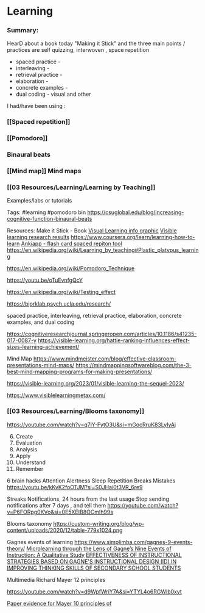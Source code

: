 # Learning

### Summary:


HearD about a book today  "Making it Stick" and the three main points / practices are self quizzing, interwoven , space repetition


 - spaced practice - 
 - interleaving - 
 - retrieval practice -  
 - elaboration - 
 - concrete examples  - 
 - dual coding - visual and other

I had/have been using :
### [[Spaced repetition]]
### [[Pomodoro]]
### Binaural beats 
### [[Mind map]] Mind maps
### [[03 Resources/Learning/Learning by Teaching]] 
Examples/labs or tutorials

Tags:
#learning #pomodoro bin
https://csuglobal.edu/blog/increasing-cognitive-function-binaural-beats

Resources:
Make it Stick - Book
[Visual Learning info graphic](https://visible-learning.org/2013/02/infographic-john-hattie-visible-learing/)
[Visible learning research results](https://www.visiblelearningmetax.com/)
https://www.coursera.org/learn/learning-how-to-learn
[Ankiapp - flash card spaced repiton tool](https://www.ankiapp.com/)
https://en.wikipedia.org/wiki/Learning_by_teaching#Plastic_platypus_learning

https://en.wikipedia.org/wiki/Pomodoro_Technique


https://youtu.be/oTuEvnfgQcY


https://en.wikipedia.org/wiki/Testing_effect

https://bjorklab.psych.ucla.edu/research/



spaced practice, interleaving, retrieval practice, elaboration, concrete examples, and dual coding

https://cognitiveresearchjournal.springeropen.com/articles/10.1186/s41235-017-0087-y
https://visible-learning.org/hattie-ranking-influences-effect-sizes-learning-achievement/



Mind Map
https://www.mindmeister.com/blog/effective-classroom-presentations-mind-maps/
https://mindmappingsoftwareblog.com/the-3-best-mind-mapping-programs-for-making-presentations/


https://visible-learning.org/2023/01/visible-learning-the-sequel-2023/

https://www.visiblelearningmetax.com/

### [[03 Resources/Learning/Blooms taxonomy]]
https://youtube.com/watch?v=q7lY-FytO3U&si=mGocRruK83LyIyAj

6. Create
5. Evaluation
4. Analysis 
3. Apply
2. Understand
1. Remember


6 brain hacks
Attention
Alertness
Sleep
Repetition 
Breaks
Mistakes
https://youtu.be/kKvK2foOTJM?si=S0JHai0t3VR_6re9


Streaks
Notifications, 24 hours from the last usage
Stop sending notifications after 7 days , and tell them 
https://youtube.com/watch?v=P6FORpg0KVo&si=0E5XEIB8OCmIh99s

Blooms taxonomy 
https://custom-writing.org/blog/wp-content/uploads/2020/12/table-779x1024.png

Gagnes events of learning
https://www.simplimba.com/gagnes-9-events-theory/
[ Microlearning through the Lens of Gagne’s Nine Events of Instruction: A Qualitative Study](https://www.ncbi.nlm.nih.gov/pmc/articles/PMC9631595/)
[EFFECTIVENESS OF INSTRUCTIONAL STRATEGIES BASED ON GAGNE'S INSTRUCTIONAL DESIGN (ID) IN IMPROVING THINKING SKILLS OF SECONDARY SCHOOL STUDENTS](https://files.eric.ed.gov/fulltext/EJ1102322.pdf)

Multimedia Richard Mayer 12 principles

https://youtube.com/watch?v=d9WpfWriY7A&si=YTYL4o6RGWlb0xvt


[Paper evidence for Mayer 10 principles of ](https://psycnet.apa.org/doiLanding?doi=10.1037%2F0003-066X.63.8.760)